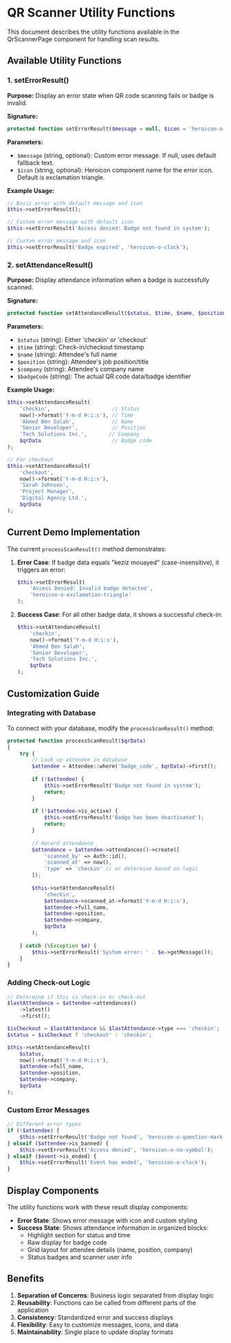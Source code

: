 # QR Scanner Utility Functions

This document describes the utility functions available in the QrScannerPage component for handling scan results.

## Available Utility Functions

### 1. setErrorResult()

**Purpose:** Display an error state when QR code scanning fails or badge is invalid.

**Signature:**
```php
protected function setErrorResult($message = null, $icon = 'heroicon-o-exclamation-triangle')
```

**Parameters:**
- `$message` (string, optional): Custom error message. If null, uses default fallback text.
- `$icon` (string, optional): Heroicon component name for the error icon. Default is exclamation triangle.

**Example Usage:**
```php
// Basic error with default message and icon
$this->setErrorResult();

// Custom error message with default icon
$this->setErrorResult('Access denied: Badge not found in system');

// Custom error message and icon
$this->setErrorResult('Badge expired', 'heroicon-o-clock');
```

### 2. setAttendanceResult()

**Purpose:** Display attendance information when a badge is successfully scanned.

**Signature:**
```php
protected function setAttendanceResult($status, $time, $name, $position, $company, $badgeCode)
```

**Parameters:**
- `$status` (string): Either 'checkin' or 'checkout'
- `$time` (string): Check-in/checkout timestamp
- `$name` (string): Attendee's full name
- `$position` (string): Attendee's job position/title
- `$company` (string): Attendee's company name
- `$badgeCode` (string): The actual QR code data/badge identifier

**Example Usage:**
```php
$this->setAttendanceResult(
    'checkin',                    // Status
    now()->format('Y-m-d H:i:s'), // Time
    'Ahmed Ben Salah',            // Name
    'Senior Developer',           // Position
    'Tech Solutions Inc.',       // Company
    $qrData                       // Badge code
);

// For checkout
$this->setAttendanceResult(
    'checkout',
    now()->format('Y-m-d H:i:s'),
    'Sarah Johnson',
    'Project Manager',
    'Digital Agency Ltd.',
    $qrData
);
```

## Current Demo Implementation

The current `processScanResult()` method demonstrates:

1. **Error Case**: If badge data equals "keziz mouayed" (case-insensitive), it triggers an error:
   ```php
   $this->setErrorResult(
       'Access Denied: Invalid badge detected',
       'heroicon-o-exclamation-triangle'
   );
   ```

2. **Success Case**: For all other badge data, it shows a successful check-in:
   ```php
   $this->setAttendanceResult(
       'checkin',
       now()->format('Y-m-d H:i:s'),
       'Ahmed Ben Salah',
       'Senior Developer',
       'Tech Solutions Inc.',
       $qrData
   );
   ```

## Customization Guide

### Integrating with Database

To connect with your database, modify the `processScanResult()` method:

```php
protected function processScanResult($qrData)
{
    try {
        // Look up attendee in database
        $attendee = Attendee::where('badge_code', $qrData)->first();
        
        if (!$attendee) {
            $this->setErrorResult('Badge not found in system');
            return;
        }
        
        if (!$attendee->is_active) {
            $this->setErrorResult('Badge has been deactivated');
            return;
        }
        
        // Record attendance
        $attendance = $attendee->attendances()->create([
            'scanned_by' => Auth::id(),
            'scanned_at' => now(),
            'type' => 'checkin' // or determine based on logic
        ]);
        
        $this->setAttendanceResult(
            'checkin',
            $attendance->scanned_at->format('Y-m-d H:i:s'),
            $attendee->full_name,
            $attendee->position,
            $attendee->company,
            $qrData
        );
        
    } catch (\Exception $e) {
        $this->setErrorResult('System error: ' . $e->getMessage());
    }
}
```

### Adding Check-out Logic

```php
// Determine if this is check-in or check-out
$lastAttendance = $attendee->attendances()
    ->latest()
    ->first();

$isCheckout = $lastAttendance && $lastAttendance->type === 'checkin';
$status = $isCheckout ? 'checkout' : 'checkin';

$this->setAttendanceResult(
    $status,
    now()->format('Y-m-d H:i:s'),
    $attendee->full_name,
    $attendee->position,
    $attendee->company,
    $qrData
);
```

### Custom Error Messages

```php
// Different error types
if (!$attendee) {
    $this->setErrorResult('Badge not found', 'heroicon-o-question-mark-circle');
} elseif ($attendee->is_banned) {
    $this->setErrorResult('Access denied', 'heroicon-o-no-symbol');
} elseif ($event->is_ended) {
    $this->setErrorResult('Event has ended', 'heroicon-o-clock');
}
```

## Display Components

The utility functions work with these result display components:

- **Error State**: Shows error message with icon and custom styling
- **Success State**: Shows attendance information in organized blocks:
  - Highlight section for status and time
  - Raw display for badge code
  - Grid layout for attendee details (name, position, company)
  - Status badges and scanner user info

## Benefits

1. **Separation of Concerns**: Business logic separated from display logic
2. **Reusability**: Functions can be called from different parts of the application
3. **Consistency**: Standardized error and success displays
4. **Flexibility**: Easy to customize messages, icons, and data
5. **Maintainability**: Single place to update display formats
